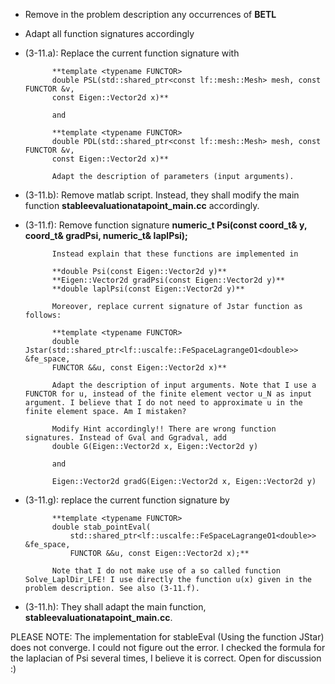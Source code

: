 - Remove in the problem description any occurrences of **BETL**
- Adapt all function signatures accordingly

- (3-11.a): Replace the current function signature with

			**template <typename FUNCTOR>
			double PSL(std::shared_ptr<const lf::mesh::Mesh> mesh, const FUNCTOR &v,
           	const Eigen::Vector2d x)**

		   	and

			**template <typename FUNCTOR>
			double PDL(std::shared_ptr<const lf::mesh::Mesh> mesh, const FUNCTOR &v,
           	const Eigen::Vector2d x)**

			Adapt the description of parameters (input arguments).

- (3-11.b): Remove matlab script. Instead, they shall modify the main function **stableevaluationatapoint_main.cc** accordingly. 

- (3-11.f): Remove function signature **numeric_t Psi(const coord_t& y, coord_t& gradPsi, numeric_t& laplPsi);**

			Instead explain that these functions are implemented in

			**double Psi(const Eigen::Vector2d y)**
			**Eigen::Vector2d gradPsi(const Eigen::Vector2d y)**
			**double laplPsi(const Eigen::Vector2d y)**

		    Moreover, replace current signature of Jstar function as follows:

			**template <typename FUNCTOR>
			double Jstar(std::shared_ptr<lf::uscalfe::FeSpaceLagrangeO1<double>> &fe_space,
            FUNCTOR &&u, const Eigen::Vector2d x)**
		   
			Adapt the description of input arguments. Note that I use a FUNCTOR for u, instead of the finite element vector u_N as input argument. I believe that I do not need to approximate u in the finite element space. Am I mistaken?

			Modify Hint accordingly!! There are wrong function signatures. Instead of Gval and Ggradval, add
			double G(Eigen::Vector2d x, Eigen::Vector2d y)

			and

			Eigen::Vector2d gradG(Eigen::Vector2d x, Eigen::Vector2d y)


- (3-11.g): replace the current function signature by

			**template <typename FUNCTOR>
			double stab_pointEval(
    			std::shared_ptr<lf::uscalfe::FeSpaceLagrangeO1<double>> &fe_space,
    			FUNCTOR &&u, const Eigen::Vector2d x);**

			Note that I do not make use of a so called function Solve_LaplDir_LFE! I use directly the function u(x) given in the problem description. See also (3-11.f).


- (3-11.h): They shall adapt the main function, **stableevaluationatapoint_main.cc**.


PLEASE NOTE: The implementation for stableEval (Using the function JStar) does not converge. I could not figure out the error. I checked the formula for the laplacian of Psi several times, I believe it is correct. Open for discussion :)
